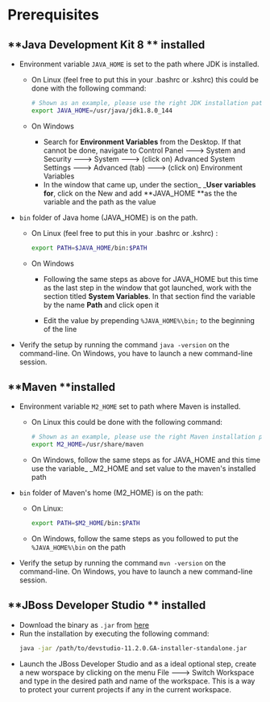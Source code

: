 # Prerequisites

## **Java Development Kit 8 ** installed

* Environment variable `JAVA_HOME` is set to the path where JDK is installed.

  * On Linux \(feel free to put this in your .bashrc or .kshrc\) this could be done with the following command:

    ```bash
    # Shown as an example, please use the right JDK installation path
    export JAVA_HOME=/usr/java/jdk1.8.0_144
    ```

  * On Windows

    * Search for **Environment Variables** from the Desktop. If that cannot be done, navigate to Control Panel 🡒 System and Security 🡒 System 🡒 \(click on\) Advanced System Settings 🡒 Advanced \(tab\) 🡒 \(click on\) Environment Variables 
    * In the window that came up, under the section_ _**User variables for**, click on the New and add **JAVA\_HOME **as the the variable and the path as the value

* `bin` folder of Java home \(JAVA\_HOME\) is on the path.

  * On Linux \(feel free to put this in your .bashrc or .kshrc\) :

    ```bash
    export PATH=$JAVA_HOME/bin:$PATH
    ```

  * On Windows

    * Following the same steps as above for JAVA\_HOME but this time as the last step in the window that got launched, work with the section titled **System Variables**. In that section find the variable by the name **Path** and click open it

    * Edit the value by prepending `%JAVA_HOME%\bin;` to the beginning of the line

* Verify the setup by running the command `java -version` on the command-line. On Windows, you have to launch a new command-line session.

## **Maven **installed

* Environment variable `M2_HOME` set to path where Maven is installed.

  * On Linux this could be done with the following command:

    ```bash
    # Shown as an example, please use the right Maven installation path
    export M2_HOME=/usr/share/maven
    ```

  * On Windows, follow the same steps as for JAVA\_HOME and this time use the variable_ _M2\_HOME and set value to the maven's installed path

* `bin` folder of Maven's home \(M2\_HOME\) is on the path:

  * On Linux:

    ```bash
    export PATH=$M2_HOME/bin:$PATH
    ```

  * On Windows, follow the same steps as you followed to put the `%JAVA_HOME%\bin` on the path

* Verify the setup by running the command `mvn -version` on the command-line. On Windows, you have to launch a new command-line session.

## **JBoss Developer Studio ** installed

* Download the binary as `.jar` from [here](https://developers.redhat.com/products/devstudio/download/)
* Run the installation by executing the following command:
  ```bash
  java -jar /path/to/devstudio-11.2.0.GA-installer-standalone.jar
  ```
* Launch the JBoss Developer Studio and as a ideal optional step, create a new worspace by clicking on the menu File 🡒 Switch Workspace and type in the desired path and name of the workspace. This is a way to protect your current projects if any in the current workspace.



